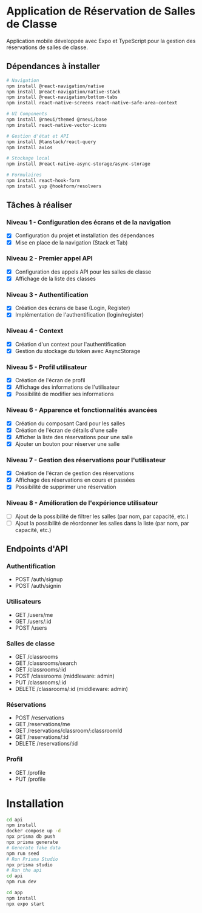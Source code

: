 # Application de Réservation de Salles de Classe

Application mobile développée avec Expo et TypeScript pour la gestion des réservations de salles de classe.

## Dépendances à installer

```bash
# Navigation
npm install @react-navigation/native
npm install @react-navigation/native-stack
npm install @react-navigation/bottom-tabs
npm install react-native-screens react-native-safe-area-context

# UI Components
npm install @rneui/themed @rneui/base
npm install react-native-vector-icons

# Gestion d'état et API
npm install @tanstack/react-query
npm install axios

# Stockage local
npm install @react-native-async-storage/async-storage

# Formulaires
npm install react-hook-form
npm install yup @hookform/resolvers
```

## Tâches à réaliser

### Niveau 1 - Configuration des écrans et de la navigation

- [x] Configuration du projet et installation des dépendances
- [x] Mise en place de la navigation (Stack et Tab)

### Niveau 2 - Premier appel API

- [x] Configuration des appels API pour les salles de classe
- [x] Affichage de la liste des classes

### Niveau 3 - Authentification

- [x] Création des écrans de base (Login, Register)
- [x] Implémentation de l'authentification (login/register)

### Niveau 4 - Context

- [x] Création d'un context pour l'authentification
- [x] Gestion du stockage du token avec AsyncStorage

### Niveau 5 - Profil utilisateur

- [x] Création de l'écran de profil
- [x] Affichage des informations de l'utilisateur
- [x] Possibilité de modifier ses informations

### Niveau 6 - Apparence et fonctionnalités avancées

- [x] Création du composant Card pour les salles
- [x] Création de l'écran de détails d'une salle
- [x] Afficher la liste des réservations pour une salle
- [x] Ajouter un bouton pour réserver une salle

### Niveau 7 - Gestion des réservations pour l'utilisateur

- [x] Création de l'écran de gestion des réservations
- [x] Affichage des réservations en cours et passées
- [x] Possibilité de supprimer une réservation

### Niveau 8 - Amélioration de l'expérience utilisateur

- [ ] Ajout de la possibilité de filtrer les salles (par nom, par capacité, etc.)
- [ ] Ajout la possibilité de réordonner les salles dans la liste (par nom, par capacité, etc.)

## Endpoints d'API

### Authentification

- POST /auth/signup
- POST /auth/signin

### Utilisateurs

- GET /users/me
- GET /users/:id
- POST /users

### Salles de classe

- GET /classrooms
- GET /classrooms/search
- GET /classrooms/:id
- POST /classrooms (middleware: admin)
- PUT /classrooms/:id
- DELETE /classrooms/:id (middleware: admin)

### Réservations

- POST /reservations
- GET /reservations/me
- GET /reservations/classroom/:classroomId
- GET /reservations/:id
- DELETE /reservations/:id

### Profil

- GET /profile
- PUT /profile

# Installation

```sh
cd api
npm install
docker compose up -d
npx prisma db push
npx prisma generate
# Generate fake data
npm run seed
# Run Prisma Studio
npx prisma studio
# Run the api
cd api
npm run dev
```

```sh
cd app
npm install
npx expo start
```
